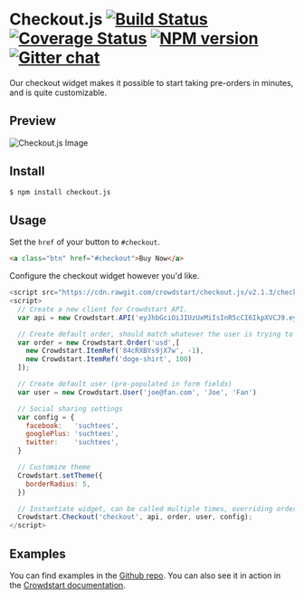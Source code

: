 # Checkout.js  [![Build Status][travis-image]][travis-url] [![Coverage Status][coveralls-image]][coveralls-url] [![NPM version][npm-image]][npm-url]  [![Gitter chat][gitter-image]][gitter-url]
Our checkout widget makes it possible to start taking pre-orders in minutes,
and is quite customizable.

## Preview
![Checkout.js Image][checkout-image]

## Install
```bash
$ npm install checkout.js
```

## Usage
Set the `href` of your button to `#checkout`.

```html
<a class="btn" href="#checkout">Buy Now</a>
```

Configure the checkout widget however you'd like.

```javascript
<script src="https://cdn.rawgit.com/crowdstart/checkout.js/v2.1.3/checkout.min.js"></script>
<script>
  // Create a new client for Crowdstart API.
  var api = new Crowdstart.API('eyJhbGciOiJIUzUxMiIsInR5cCI6IkpXVCJ9.eyJiaXQiOjI0LCJqdGkiOiJVMDc0RlU3MHVhWSIsInN1YiI6IkVxVEdveHA1dTMifQ.g_MqPv2s0DnyFdhkUMzYn9mtKaXNwmlEM14WcFq_s5Yd2eqH16TB9thxOdDE8ylcoBMgyI3eimSHJxGq7oj-EA')

  // Create default order, should match whatever the user is trying to pre-order
  var order = new Crowdstart.Order('usd',[
    new Crowdstart.ItemRef('84cRXBYs9jX7w', -1),
    new Crowdstart.ItemRef('doge-shirt', 100)
  ]);

  // Create default user (pre-populated in form fields)
  var user = new Crowdstart.User('joe@fan.com', 'Joe', 'Fan')

  // Social sharing settings
  var config = {
    facebook:   'suchtees',
    googlePlus: 'suchtees',
    twitter:    'suchtees',
  }

  // Customize theme
  Crowdstart.setTheme({
    borderRadius: 5,
  })

  // Instantiate widget, can be called multiple times, overriding order in widget.
  Crowdstart.Checkout('checkout', api, order, user, config);
</script>
```

## Examples
You can find examples in the [Github repo][examples]. You can also
see it in action in the [Crowdstart
documentation](http://www.crowdstart.com/docs/checkout).

[checkout-image]:  https://cdn.rawgit.com/crowdstart/checkout.js/v2.1.3/examples/basic/basic_screenshot.png
[checkout.js]:     https://cdn.rawgit.com/crowdstart/checkout.js/v2.1.3/checkout.min.js
[crowdstart]:      https://crowdstart.com
[examples]:        https://github.com/crowdstart/checkout.js/tree/master/examples

[coveralls-image]: https://img.shields.io/coveralls/crowdstart/checkout.js.svg
[coveralls-url]:   https://coveralls.io/r/crowdstart/checkout.js/
[downloads-image]: https://img.shields.io/npm/dm/checkout.js.svg
[downloads-url]:   http://badge.fury.io/js/checkout.js
[gitter-image]:    https://img.shields.io/badge/gitter-join_chat-brightgreen.svg
[gitter-url]:      https://gitter.im/crowdstart/chat
[npm-image]:       https://img.shields.io/npm/v/checkout.js.svg
[npm-url]:         https://www.npmjs.com/package/checkout.js
[travis-image]:    https://img.shields.io/travis/crowdstart/checkout.js.svg
[travis-url]:      https://travis-ci.org/crowdstart/checkout.js
